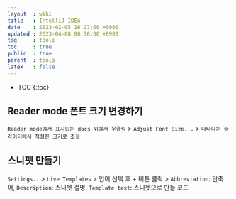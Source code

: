 ```yaml
---
layout  : wiki
title   : IntelliJ IDEA
date    : 2023-02-05 16:27:00 +0900
updated : 2023-04-08 00:50:00 +0900
tag     : tools
toc     : true
public  : true
parent  : tools
latex   : false
---
```


* TOC
{:toc}

## Reader mode 폰트 크기 변경하기
`Reader mode에서 표시되는 docs 위에서 우클릭` > `Adjust Font Size...` > `나타나는 슬라이더에서 적절한 크기로 조절`  

## 스니펫 만들기
`Settings..` > `Live Templates` > 언어 선택 후 + 버튼 클릭 > `Abbreviation`: 단축어, `Description`: 스니펫 설명, `Template text`: 스니펫으로 만들 코드
